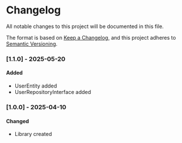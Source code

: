 # Changelog
All notable changes to this project will be documented in this file.

The format is based on [Keep a Changelog](https://keepachangelog.com/en/1.0.0/),
and this project adheres to [Semantic Versioning](https://semver.org/spec/v2.0.0.html).

### [1.1.0] - 2025-05-20
#### Added
- UserEntity added
- UserRepositoryInterface added

### [1.0.0] - 2025-04-10
#### Changed
- Library created
